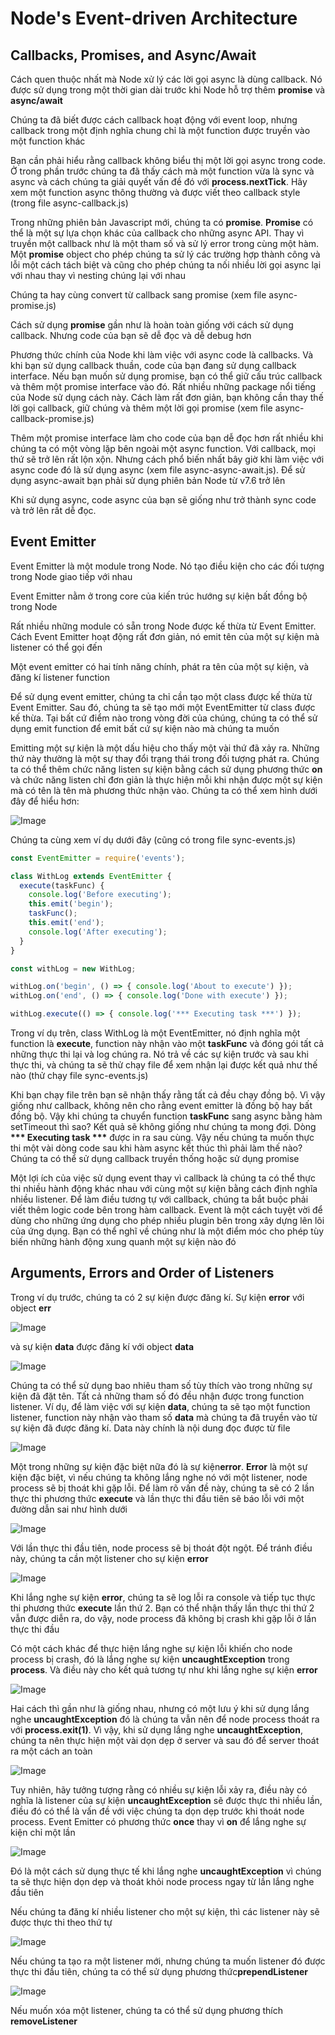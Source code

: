 <h1>Node's Event-driven Architecture</h1>

<h2>Callbacks, Promises, and Async/Await</h2>

<p>Cách quen thuộc nhất mà Node xử lý các lời gọi async là dùng callback. Nó được sử dụng trong một thời gian dài trước khi Node hỗ trợ thêm <strong>promise</strong> và <strong>async/await</strong></p>

<p>Chúng ta đã biết được cách callback hoạt động với event loop, nhưng callback trong một định nghĩa chung chỉ là một function được truyền vào một function khác</p>

<p>Bạn cần phải hiểu rằng callback không biểu thị một lời gọi async trong code. Ở trong phần trước chúng ta đã thấy cách mà một function vừa là sync và async và cách chúng ta giải quyết vấn đề đó với <strong>process.nextTick</strong>. Hãy xem một function async thông thường và được viết theo callback style (trong file async-callback.js)</p>


<p>Trong những phiên bản Javascript mới, chúng ta có <strong>promise</strong>. <strong>Promise</strong> có thể là một sự lựa chọn khác của callback cho những async API. Thay vì truyền một callback như là một tham số và sử lý error trong cùng một hàm. Một <strong>promise</strong> object cho phép chúng ta sử lý các trường hợp thành công và lỗi một cách tách biệt và cũng cho phép chúng ta nối nhiều lời gọi async lại với nhau thay vì nesting chúng lại với nhau</p>

<p>Chúng ta hay cùng convert từ callback sang promise (xem file async-promise.js)</p>

<p>Cách sử dụng <strong>promise</strong> gần như là hoàn toàn giống với cách sử dụng callback. Nhưng code của bạn sẽ dễ đọc và dễ debug hơn</p>

<p>Phương thức chính của Node khi làm việc với async code là callbacks. Và khi bạn sử dụng callback thuần, code của bạn đang sử dụng callback interface. Nếu bạn muốn sử dụng promise, bạn có thể giữ cấu trúc callback và thêm một promise interface vào đó. Rất nhiều những package nổi tiếng của Node sử dụng cách này. Cách làm rất đơn giản, bạn không cần thay thế lời gọi callback, giữ chúng và thêm một lời gọi promise (xem file async-callback-promise.js)</p>

<p>Thêm một promise interface làm cho code của bạn dễ đọc hơn rất nhiều khi chúng ta có một vòng lặp bên ngoài một async function. Với callback, mọi thứ sẽ trở lên rất lộn xộn. Nhưng cách phổ biến nhất bây giờ khi làm việc với async code đó là sử dụng async (xem file async-async-await.js). Để sử dụng async-await bạn phải sử dụng phiên bản Node từ v7.6 trở lên</p>

<p>Khi sử dụng async, code async của bạn sẽ giống như trở thành sync code và trở lên rất dễ đọc.</p>

<h2>Event Emitter</h2>

<p>Event Emitter là một module trong Node. Nó tạo điều kiện cho các đối tượng trong Node giao tiếp với nhau</p>

<p>Event Emitter nằm ở trong core của kiến trúc hướng sự kiện bất đồng bộ trong Node</p>

<p>Rất nhiều những module có sẵn trong Node được kế thừa từ Event Emitter. Cách Event Emitter hoạt động rất đơn giản, nó emit tên của một sự kiện mà listener có thể gọi đến</p>

<p>Một event emitter có hai tính năng chính, phát ra tên của một sự kiện, và đăng kí listener function</p>

<p>Để sử dụng event emitter, chúng ta chỉ cần tạo một class được kế thừa từ Event Emitter. Sau đó, chúng ta sẽ tạo mới một EventEmitter từ class được kế thừa. Tại  bất cứ điểm nào trong vòng đời của chúng, chúng ta có thể sử dụng emit function để emit bất cứ sự kiện nào mà chúng ta muốn</p>

<p>Emitting một sự kiện là một dấu hiệu cho thấy một vài thứ đã xảy ra. Những thứ này thường là một sự thay đổi trạng thái trong đối tượng phát ra. Chúng ta có thể thêm chức năng listen sự kiện bằng cách sử dụng phương thức <strong>on</strong> và chức năng listen chỉ đơn giản là thực hiện mỗi khi  nhận được một sự kiện mà có tên là tên mà phương thức nhận vào. Chúng ta có thể xem hình dưới đây để hiểu hơn:</p>

![Image](/3:%20Node's%20Event-driven%20Architecture/images/eventemitter1.png)

<p>Chúng ta cùng xem ví dụ dưới đây (cũng có trong file sync-events.js)</p>

```javascript
const EventEmitter = require('events');

class WithLog extends EventEmitter {
  execute(taskFunc) {
    console.log('Before executing');
    this.emit('begin');
    taskFunc();
    this.emit('end');
    console.log('After executing');
  }
}

const withLog = new WithLog;

withLog.on('begin', () => { console.log('About to execute') });
withLog.on('end', () => { console.log('Done with execute') });

withLog.execute(() => { console.log('*** Executing task ***') });
```

<p>Trong ví dụ trên, class WithLog là một EventEmitter, nó định nghĩa một function là <strong>execute</strong>, function này nhận vào một <strong>taskFunc</strong> và đóng gói tất cả những thực thi lại và log chúng ra. Nó trả về các sự kiện trước và sau khi thực thi, và chúng ta sẽ thử chạy file để xem nhận lại được kết quả như thế nào (thử chạy file sync-events.js)</p>

<p>Khi bạn chạy file trên bạn sẽ nhận thấy rằng tất cả đều chạy đồng bộ. Vì vậy giống như callback, không nên cho rằng event emitter là đồng bộ hay bất đồng bộ. Vậy khi chúng ta chuyển function <strong>taskFunc</strong> sang async bằng hàm setTimeout thì sao? Kết quả sẽ không giống như chúng ta mong đợi. Dòng <strong>*** Executing task ***</strong> được in ra sau cùng. Vậy nếu chúng ta muốn thực thi một vài dòng code sau khi hàm async kết thúc thì phải làm thế nào? Chúng ta có thể sử dụng callback truyền thống hoặc sử dụng promise</p>

<p>Một lợi ích của việc sử dụng event thay vì callback là chúng ta có thể thực thi nhiều hành động khác nhau với cùng một sự kiện bằng cách định nghĩa nhiều listener. Để làm điều tương tự với callback, chúng ta bắt buộc phải viết thêm logic code bên trong hàm callback. Event là một cách tuyệt vời để dùng cho những ứng dụng cho phép nhiều plugin bên trong xây dựng lên lõi của ứng dụng. Bạn có thể nghĩ về chúng như là một điểm móc cho phép tùy biến những hành động xung quanh một sự kiện nào đó</p>

<h2>Arguments, Errors and Order of Listeners</h2>

<p>Trong ví dụ trước, chúng ta có 2 sự kiện được đăng kí. Sự kiện <strong>error</strong> với object <strong>err</strong></p>

![Image](/3:%20Node's%20Event-driven%20Architecture/images/argumenterrorandlistener1.png)

<p>và sự kiện <strong>data</strong> được đăng kí với object <strong>data</strong></p>

![Image](/3:%20Node's%20Event-driven%20Architecture/images/argumenterrorandlistener2.png)

<p>Chúng ta có thể sử dụng bao nhiêu tham số tùy thích vào trong những sự kiện đã đặt tên. Tất cả những tham số đó đều nhận được trong function listener. Ví dụ, để làm việc với sự kiện <strong>data</strong>, chúng ta sẽ tạo một function listener, function này nhận vào tham số <strong>data</strong> mà chúng ta đã truyền vào từ sự kiện đã được đăng kí. Data này chính là nội dung đọc được từ file</p>

![Image](/3:%20Node's%20Event-driven%20Architecture/images/argumenterrorandlistener3.png)

<p>Một trong những sự kiện đặc biệt nữa đó là sự kiện<strong>error</strong>. <strong>Error</strong> là một sự kiện đặc biệt, vì nếu chúng ta không lắng nghe nó với một listener, node process sẽ bị thoát khi gặp lỗi. Để làm rõ vấn đề này, chúng ta sẽ có 2 lần thực thi phương thức <strong>execute</strong> và lần thực thi đầu tiên sẽ báo lỗi với một đường dẫn sai như hình dưới</p>

![Image](/3:%20Node's%20Event-driven%20Architecture/images/argumenterrorandlistener4.png)

<p>Với lần thực thi đầu tiên, node process sẽ bị thoát đột ngột. Để tránh điều này, chúng ta cần một listener cho sự kiện <strong>error</strong></p>

![Image](/3:%20Node's%20Event-driven%20Architecture/images/argumenterrorandlistener5.png)

<p>Khi lắng nghe sự kiện <strong>error</strong>, chúng ta sẽ log lỗi ra console và tiếp tục thực thi phương thức <strong>execute</strong> lần thứ 2. Bạn có thể nhận thấy lần thực thi thứ 2 vẫn được diễn ra, do vậy, node process đã không bị crash khi gặp lỗi ở lần thực thi đầu</p>

<p>Có một cách khác để thực hiện lắng nghe sự kiện lỗi khiến cho node process bị crash, đó là lắng nghe sự kiện <strong>uncaughtException</strong> trong <strong>process</strong>. Và điều này cho kết quả tương tự như khi lắng nghe sự kiện <strong>error</strong></p>

![Image](/3:%20Node's%20Event-driven%20Architecture/images/argumenterrorandlistener6.png)

<p>Hai cách thì gần như là giống nhau, nhưng có một lưu ý khi sử dụng lắng nghe <strong>uncaughtException</strong> đó là chúng ta vẫn nên để node process thoát ra với <strong>process.exit(1)</strong>. Vì vậy, khi sử dụng lắng nghe <strong>uncaughtException</strong>, chúng ta nên thực hiện một vài dọn dẹp ở server và sau đó để server thoát ra một cách an toàn</p>

![Image](/3:%20Node's%20Event-driven%20Architecture/images/argumenterrorandlistener7.png)

<p>Tuy nhiên, hãy tưởng tượng rằng có nhiều sự kiện lỗi xảy ra, điều này có nghĩa là listener của sự kiện <strong>uncaughtException</strong> sẽ được thực thi nhiều lần, điều đó có thể là vấn đề với việc chúng ta dọn dẹp trước khi thoát node process. Event Emitter có phương thức <strong>once</strong> thay vì <strong>on</strong> để lắng nghe sự kiện chỉ một lần</p>

![Image](/3:%20Node's%20Event-driven%20Architecture/images/argumenterrorandlistener8.png)

<p>Đó là một cách sử dụng thực tế khi lắng nghe <strong>uncaughtException</strong> vì chúng ta sẽ thực hiện dọn dẹp và thoát khỏi node process ngay từ lần lắng nghe đầu tiên</p>

<p>Nếu chúng ta đăng kí nhiều listener cho một sự kiện, thì các listener này sẽ được thực thi theo thứ tự</p>

![Image](/3:%20Node's%20Event-driven%20Architecture/images/argumenterrorandlistener9.png)

<p>Nếu chúng ta tạo ra một listener mới, nhưng chúng ta muốn listener đó được thực thi đầu tiên, chúng ta có thể sử dụng phương thức<strong>prependListener</strong></p>

![Image](/3:%20Node's%20Event-driven%20Architecture/images/argumenterrorandlistener10.png)

<p>Nếu muốn xóa một listener, chúng ta có thể sử dụng phương thích <strong>removeListener</strong></p>
